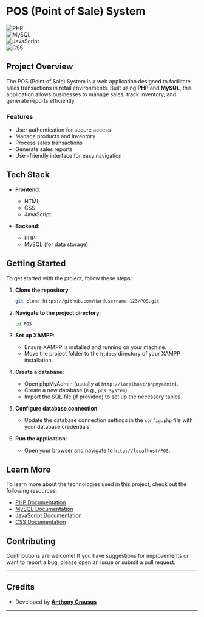 # POS (Point of Sale) System

![PHP](https://img.shields.io/badge/PHP-777BB4?style=flat&logo=php&logoColor=white)  
![MySQL](https://img.shields.io/badge/MySQL-4479A1?style=flat&logo=mysql&logoColor=white)  
![JavaScript](https://img.shields.io/badge/JavaScript-F7DF1E?style=flat&logo=javascript&logoColor=black)  
![CSS](https://img.shields.io/badge/CSS-1572B6?style=flat&logo=css3&logoColor=white)  

## Project Overview

The POS (Point of Sale) System is a web application designed to facilitate sales transactions in retail environments. Built using **PHP** and **MySQL**, this application allows businesses to manage sales, track inventory, and generate reports efficiently.

### Features

- User authentication for secure access
- Manage products and inventory
- Process sales transactions
- Generate sales reports
- User-friendly interface for easy navigation

## Tech Stack

- **Frontend**: 
  - HTML
  - CSS
  - JavaScript

- **Backend**: 
  - PHP
  - MySQL (for data storage)

## Getting Started

To get started with the project, follow these steps:

1. **Clone the repository**:
   ```bash
   git clone https://github.com/HardUsername-123/POS.git
   ```

2. **Navigate to the project directory**:
   ```bash
   cd POS
   ```

3. **Set up XAMPP**:
   - Ensure XAMPP is installed and running on your machine.
   - Move the project folder to the `htdocs` directory of your XAMPP installation.

4. **Create a database**:
   - Open phpMyAdmin (usually at `http://localhost/phpmyadmin`).
   - Create a new database (e.g., `pos_system`).
   - Import the SQL file (if provided) to set up the necessary tables.

5. **Configure database connection**:
   - Update the database connection settings in the `config.php` file with your database credentials.

6. **Run the application**:
   - Open your browser and navigate to `http://localhost/POS`.

## Learn More

To learn more about the technologies used in this project, check out the following resources:

- [PHP Documentation](https://www.php.net/docs.php)
- [MySQL Documentation](https://dev.mysql.com/doc/)
- [JavaScript Documentation](https://developer.mozilla.org/en-US/docs/Web/JavaScript)
- [CSS Documentation](https://developer.mozilla.org/en-US/docs/Web/CSS)

## Contributing

Contributions are welcome! If you have suggestions for improvements or want to report a bug, please open an issue or submit a pull request.

---
## Credits
- Developed by **[Anthony Crausus](https://github.com/anthonyc-dev)**

---
